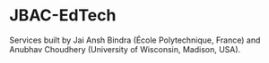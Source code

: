 # JBAC-EdTech
Services built by Jai Ansh Bindra (École Polytechnique, France) and Anubhav Choudhery (University of Wisconsin, Madison, USA).
